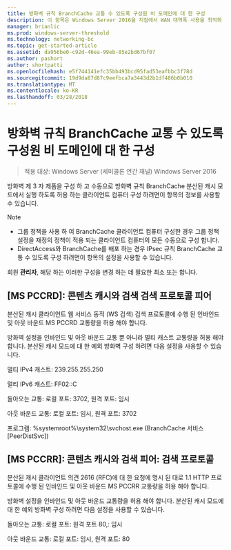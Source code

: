 ```yaml
---
title: 방화벽 규칙 BranchCache 교통 수 있도록 구성원 비 도메인에 대 한 구성
description: 이 항목은 Windows Server 2016을 지점에서 WAN 대역폭 사용을 최적화 하 분산 / 호스팅된 캐시 모드로 BranchCache 배포 하는 방법을 보여 주는 BranchCache 배포 가이드
manager: brianlic
ms.prod: windows-server-threshold
ms.technology: networking-bc
ms.topic: get-started-article
ms.assetid: da956be0-c92d-46ea-99eb-85e2bd67bf07
ms.author: pashort
author: shortpatti
ms.openlocfilehash: e5f744141efc35bb493bcd95fad53eafbbc3f78d
ms.sourcegitcommit: 19d9da87d87c9eefbca7a3443d2b1df486b0b010
ms.translationtype: MT
ms.contentlocale: ko-KR
ms.lasthandoff: 03/28/2018
---
```

# <a name="configure-firewall-rules-for-non-domain-members-to-allow-branchcache-traffic"></a>방화벽 규칙 BranchCache 교통 수 있도록 구성원 비 도메인에 대 한 구성

>적용 대상: Windows Server (세미콜론 연간 채널) Windows Server 2016

방화벽 제 3 자 제품을 구성 하 고 수동으로 방화벽 규칙 BranchCache 분산된 캐시 모드에서 실행 하도록 허용 하는 클라이언트 컴퓨터 구성 하려면이 항목의 정보를 사용할 수 있습니다.  
  
> [!NOTE]  
> -   그룹 정책을 사용 하 여 BranchCache 클라이언트 컴퓨터 구성한 경우 그룹 정책 설정을 재정의 정책이 적용 되는 클라이언트 컴퓨터의 모든 수동으로 구성 합니다.  
> -   DirectAccess와 BranchCache를 배포 하는 경우 IPsec 규칙 BranchCache 교통 수 있도록 구성 하려면이 항목의 설정을 사용할 수 있습니다.  
  
회원 **관리자**, 해당 하는 이러한 구성을 변경 하는 데 필요한 최소 또는 합니다.  
  
## <a name="ms-pccrd-peer-content-caching-and-retrieval-discovery-protocol"></a>[MS PCCRD]: 콘텐츠 캐시와 검색 검색 프로토콜 피어  
분산된 캐시 클라이언트 웹 서비스 동적 (WS 검색) 검색 프로토콜에 수행 된 인바인드 및 아웃 바운드 MS PCCRD 교통량을 허용 해야 합니다.  
  
방화벽 설정을 인바인드 및 아웃 바운드 교통 뿐 아니라 멀티 캐스트 교통량을 허용 해야 합니다. 분산된 캐시 모드에 대 한 예외 방화벽 구성 하려면 다음 설정을 사용할 수 있습니다.  
  
멀티 IPv4 캐스트: 239.255.255.250  
  
멀티 IPv6 캐스트: FF02::C  
  
돌아오는 교통: 로컬 포트: 3702, 원격 포트: 임시  
  
아웃 바운드 교통: 로컬 포트: 임시, 원격 포트: 3702  
  
프로그램: %systemroot%\system32\svchost.exe (BranchCache 서비스 [PeerDistSvc])  
  
## <a name="ms-pccrr-peer-content-caching-and-retrieval-retrieval-protocol"></a>[MS PCCRR]: 콘텐츠 캐시와 검색 피어: 검색 프로토콜  
분산된 캐시 클라이언트 의견 2616 (RFC)에 대 한 요청에 명시 된 대로 1.1 HTTP 프로토콜에 수행 된 인바인드 및 아웃 바운드 MS PCCRR 교통량을 허용 해야 합니다.  
  
방화벽 설정을 인바인드 및 아웃 바운드 교통량을 허용 해야 합니다. 분산된 캐시 모드에 대 한 예외 방화벽 구성 하려면 다음 설정을 사용할 수 있습니다.  
  
돌아오는 교통: 로컬 포트: 원격 포트 80,: 임시  
  
아웃 바운드 교통: 로컬 포트: 임시, 원격 포트: 80  
  


